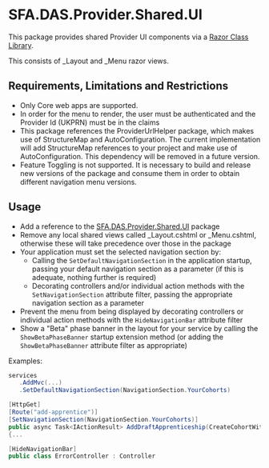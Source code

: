 # SFA.DAS.Provider.Shared.UI

This package provides shared Provider UI components via a [Razor Class Library](https://docs.microsoft.com/en-us/aspnet/core/razor-pages/ui-class?view=aspnetcore-2.2&tabs=visual-studio).

This consists of _Layout and _Menu razor views.

## Requirements, Limitations and Restrictions

* Only Core web apps are supported.
* In order for the menu to render, the user must be authenticated and the Provider Id (UKPRN) must be in the claims
* This package references the ProviderUrlHelper package, which makes use of StructureMap and AutoConfiguration. The current implementation will add StructureMap references to your project and make use of AutoConfiguration. This dependency will be removed in a future version.
* Feature Toggling is not supported. It is necessary to build and release new versions of the package and consume them in order to obtain different navigation menu versions.

## Usage

* Add a reference to the [SFA.DAS.Provider.Shared.UI](https://www.nuget.org/packages/SFA.DAS.Provider.Shared.UI/) package
* Remove any local shared views called \_Layout.cshtml or \_Menu.cshtml, otherwise these will take precedence over those in the package
* Your application must set the selected navigation section by:
   * Calling the `SetDefaultNavigationSection` in the application startup, passing your default navigation section as a parameter (if this is adequate, nothing further is required)
   * Decorating controllers and/or individual action methods with the `SetNavigationSection` attribute filter, passing the appropriate navigation section as a parameter
* Prevent the menu from being displayed by decorating controllers or individual action methods with the `HideNavigationBar` attribute filter
* Show a "Beta" phase banner in the layout for your service by calling the `ShowBetaPhaseBanner` startup extension method (or adding the `ShowBetaPhaseBanner` attribute filter as appropriate)
 
Examples: 

 ```csharp
 services
    .AddMvc(...)
    .SetDefaultNavigationSection(NavigationSection.YourCohorts)
  ```
  
  ```csharp
  [HttpGet]
  [Route("add-apprentice")]
  [SetNavigationSection(NavigationSection.YourCohorts)]
  public async Task<IActionResult> AddDraftApprenticeship(CreateCohortWithDraftApprenticeshipRequest request)
  {...
  ```
 
 ```csharp
[HideNavigationBar]
public class ErrorController : Controller
 ```
